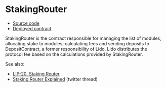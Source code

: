 # StakingRouter

- [Source code](https://github.com/lidofinance/lido-dao/blob/master/contracts/0.8.9/StakingRouter.sol)
- [Deployed contract](https://etherscan.io/address/0xFdDf38947aFB03C621C71b06C9C70bce73f12999)

StakingRouter is the contract responsible for managing the list of modules, allocating stake to modules, calculating fees and sending deposits to DepositContract, a former responsibility of Lido. Lido distributes the protocol fee based on the calculations provided by StakingRouter.

See also:

- [LIP-20. Staking Router](https://github.com/lidofinance/lido-improvement-proposals/blob/develop/LIPS/lip-20.md)
- [Staking Router Explained](https://twitter.com/LidoFinance/status/1624071971011977219?s=20) (twitter thread)
